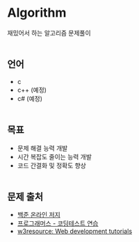 # Algorithm
재밌어서 하는 알고리즘 문제풀이
<br/><br/>
## 언어
- c
- c++ (예정)
- c# (예정)
<br/><br/>
## 목표
- 문제 해결 능력 개발
- 시간 복잡도 줄이는 능력 개발
- 코드 간결화 및 정확도 향상
<br/><br/>
## 문제 출처
- [백준 온라인 저지](https://www.acmicpc.net)
- [프로그래머스 - 코딩테스트 연습](https://www.programmers.co.kr/)
- [w3resource: Web development tutorials](https://www.w3resource.com)
